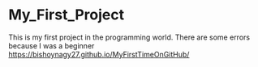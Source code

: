 # My_First_Project
This is my first project in the programming world. There are some errors because I was a beginner
https://bishoynagy27.github.io/MyFirstTimeOnGitHub/
